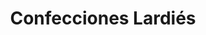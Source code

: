---
title: "Confecciones Lardiés"
url: /el-puente-de-sardas/confecciones-lardies/
shop: Kleidung
---